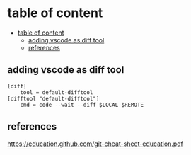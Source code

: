 # table of content
- [table of content](#table-of-content)
  - [adding vscode as diff tool](#adding-vscode-as-diff-tool)
  - [references](#references)

## adding vscode as diff tool

    [diff]
        tool = default-difftool
    [difftool "default-difftool"]
        cmd = code --wait --diff $LOCAL $REMOTE

## references

https://education.github.com/git-cheat-sheet-education.pdf